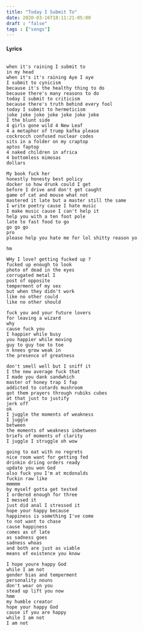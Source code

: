 ```yaml
---
title: "Today I Submit To"
date: 2020-03-16T18:11:21-05:00
draft : "false"
tags : ["songs"]
---
```


<!--more-->

#### Lyrics

```

when it's raining I submit to
in my head
when it's it's raining Aye I aye
I submit to cynicism
because it's the healthy thing to do
because there's many reasons to do
today I submit to criticism
because there's truth behind every fool
today I submit to hermeticism
joke joke joke joke joke joke joke
I the blunt side
4 girls gone wild 4 New Leaf
4 a metaphor of trump kafka please
cockrocch confused nuclear codes
sits in a folder on my craptop
aptos faptop
4 naked children in africa
4 bottomless mimosas
dollars

My book fuck her
honestly honesty best policy
docker so how drunk could I get
before I drive and don't get caught
game of cat and mouse what not
mastered it late but a master still the same
I write poetry cause I hate music
I make music cause I can't help it
help you with a ten foot pole
late to fast food to go
go go go
pro
please help you hate me for lol shitty reason yo

hm

WHy I love? getting fucked up ?
fucked up enough to look
photo of dead in the eyes
corrugated metal I
post of opposite
temperment of my sex
but when they didn't work
like no other could
like no other should

fuck you and your future lovers
for leaving a wizard
why
cause fuck you
I happier while busy
you happier while moving
guy to guy toe to toe
n knees grow weak in
the presence of greatness

don't smell well but I sniff it
I the new average fuck that
I made you dank sandwhich
master of honey trap I fap
addicted to cotards mushroom
got them prayers through rubiks cubes
at that just to justify
jerk off
ok
I juggle the moments of weakness
I juggle
between
the moments of weakness inbetween
briefs of moments of clarity
I juggle I struggle oh wow

going to eat with no regrets
nice room want for getting fed
drinkin driing orders ready
update you won God
also fuck you I'm at mcdonalds
fuckin raw like
mmmmm
by myself gotta get tested
I ordered enough for three
I messed it
just did anal I stressed it
hope your happy because
happiness is something I've come
to not want to chase
cause happiness
comes as of late
as sadness goes
sadness whoas
and both are just as viable
means of existence you know

I hope youre happy God
while I am not
gender bias and temperment
personality nouns
don't wear on you
stead up lift you now
hmm
my humble creator
hope your happy God
cause if you are happy
while I am not
I am not

```

<!--
♩     Musical quarter note     &#9833;
♪     Musical eighth note      &#9834;
♫     Musical single bar note  &#9835;
♬     Musical double bar note  &#9836;
𝄪     Double sharp note                  &#119082;
𝄆     Musical Symbol Left Repeat Sign    &#x1D106;
𝄇     Musical Symbol Right Repeat Sign   &#x1D107;
𝄈     Musical Symbol Repeat Dots         &#x1D108;
𝄐     Musical Symbol Fermata             &#x1D110;
𝄑     Musical Symbol Fermata Below       &#x1D111;
𝄒     Musical Symbol Breath Mark         &#x1D112;
𝆒     Musical Symbol Crescendo           &#x1D192;
𝆓     Musical Symbol Decrescendo         &#x1D193;
𝄫     Double flat note                   &#119083;
𝄞     G clef     &#119070;
𝄢     F clef     &#119074;
𝄡     C clef     &#119073; -->
